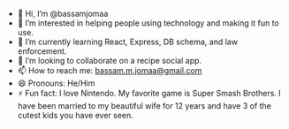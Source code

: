 - 👋 Hi, I’m @bassamjomaa
- 👀 I’m interested in helping people using technology and making it fun to use.
- 🌱 I’m currently learning React, Express, DB schema, and law enforcement.
- 💞️ I’m looking to collaborate on a recipe social app.
- 📫 How to reach me: bassam.m.jomaa@gmail.com
- 😄 Pronouns: He/Him
- ⚡ Fun fact: I love Nintendo. My favorite game is Super Smash Brothers. I have been married to my beautiful wife for 12 years and have 3 of the cutest kids you have ever seen.

<!---
bassamjomaa/bassamjomaa is a ✨ special ✨ repository because its `README.md` (this file) appears on your GitHub profile.
You can click the Preview link to take a look at your changes.
--->
